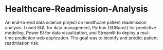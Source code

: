 # Healthcare-Readmission-Analysis
An end-to-end data science project on healthcare patient readmission analysis. I used SQL for data management, Python (XGBoost) for predictive modeling, Power BI for data visualization, and Streamlit to deploy a real-time prediction web application. The goal was to identify and predict patient readmission risk.
